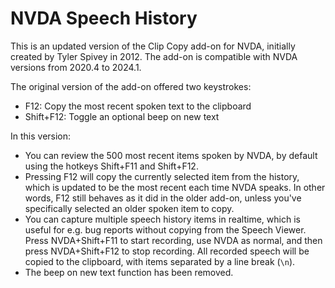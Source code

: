 # NVDA Speech History
This is an updated version of the Clip Copy add-on for NVDA, initially created by Tyler Spivey in 2012.  The add-on is compatible with NVDA versions from 2020.4 to 2024.1.

The original version of the add-on offered two keystrokes:
* F12: Copy the most recent spoken text to the clipboard
* Shift+F12: Toggle an optional beep on new text

In this version:
* You can review the 500 most recent items spoken by NVDA, by default using the hotkeys Shift+F11 and Shift+F12.
* Pressing F12 will copy the currently selected item from the history, which is updated to be the most recent each time NVDA speaks.  In other words, F12 still behaves as it did in the older add-on, unless you've specifically selected an older spoken item to copy.
* You can capture multiple speech history items in realtime, which is useful for e.g. bug reports without copying from the Speech Viewer.  Press NVDA+Shift+F11 to start recording, use NVDA as normal, and then press NVDA+Shift+F12 to stop recording.  All recorded speech will be copied to the clipboard, with items separated by a line break (`\n`).
* The beep on new text function has been removed.
